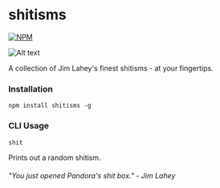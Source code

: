 shitisms
===============
[![NPM](https://nodei.co/npm/shitisms.png?compact=true)](https://nodei.co/npm/shitisms/)

![Alt text](http://vignette4.wikia.nocookie.net/trailerpark/images/f/f5/Lahey.jpg/revision/latest/scale-to-width/180?cb=20091104161132)

A collection of Jim Lahey's finest shitisms - at your fingertips.

### Installation

	npm install shitisms -g

### CLI Usage

	shit

Prints out a random shitism.

###### "You just opened Pandora's shit box." - Jim Lahey

